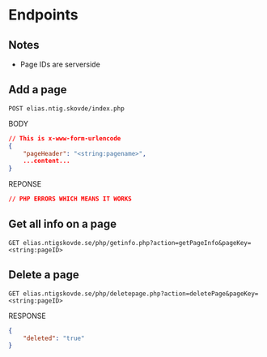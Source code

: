 # Endpoints


## Notes
- Page IDs are serverside


## Add a page

`POST elias.ntig.skovde/index.php`

BODY
```json
// This is x-www-form-urlencode
{
    "pageHeader": "<string:pagename>",
    ...content...
}
```

REPONSE
```json
// PHP ERRORS WHICH MEANS IT WORKS
```


## Get all info on a page
`GET elias.ntigskovde.se/php/getinfo.php?action=getPageInfo&pageKey=<string:pageID>`


## Delete a page
`GET elias.ntigskovde.se/php/deletepage.php?action=deletePage&pageKey=<string:pageID>`

RESPONSE
```json
{
    "deleted": "true"
}
```
